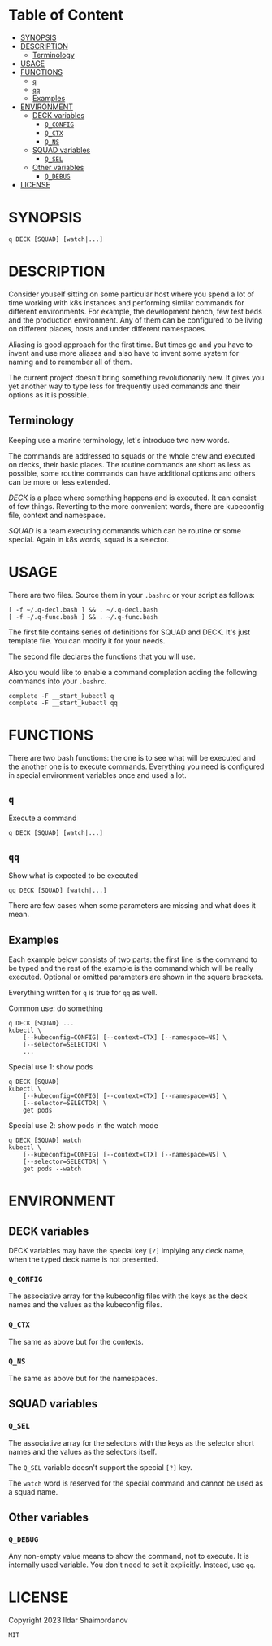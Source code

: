 <!-- toc-begin -->
# Table of Content
* [SYNOPSIS](#synopsis)
* [DESCRIPTION](#description)
  * [Terminology](#terminology)
* [USAGE](#usage)
* [FUNCTIONS](#functions)
  * [`q`](#q)
  * [`qq`](#qq)
  * [Examples](#examples)
* [ENVIRONMENT](#environment)
  * [DECK variables](#deck-variables)
    * [`Q_CONFIG`](#q_config)
    * [`Q_CTX`](#q_ctx)
    * [`Q_NS`](#q_ns)
  * [SQUAD variables](#squad-variables)
    * [`Q_SEL`](#q_sel)
  * [Other variables](#other-variables)
    * [`Q_DEBUG`](#q_debug)
* [LICENSE](#license)
<!-- toc-end -->

# SYNOPSIS

    q DECK [SQUAD] [watch|...]

# DESCRIPTION

Consider youself sitting on some particular host where you spend a lot of time working with k8s instances and performing similar commands for different environments. For example, the development bench, few test beds and the production environment. Any of them can be configured to be living on different places, hosts and under different namespaces.

Aliasing is good approach for the first time. But times go and you have to invent and use more aliases and also have to invent some system for naming and to remember all of them.

The current project doesn't bring something revolutionarily new. It gives you yet another way to type less for frequently used commands and their options as it is possible.

## Terminology

Keeping use a marine terminology, let's introduce two new words.

The commands are addressed to squads or the whole crew and executed on decks, their basic places. The routine commands are short as less as possible, some routine commands can have additional options and others can be more or less extended.

*DECK* is a place where something happens and is executed. It can consist of few things. Reverting to the more convenient words, there are kubeconfig file, context and namespace.

*SQUAD* is a team executing commands which can be routine or some special. Again in k8s words, squad is a selector.

# USAGE

There are two files. Source them in your `.bashrc` or your script as follows:

    [ -f ~/.q-decl.bash ] && . ~/.q-decl.bash
    [ -f ~/.q-func.bash ] && . ~/.q-func.bash

The first file contains series of definitions for SQUAD and DECK. It's just template file. You can modify it for your needs.

The second file declares the functions that you will use.

Also you would like to enable a command completion adding the following commands into your `.bashrc`.

    complete -F __start_kubectl q
    complete -F __start_kubectl qq

# FUNCTIONS

There are two bash functions: the one is to see what will be executed and the another one is to execute commands. Everything you need is configured in special environment variables once and used a lot.

## `q`

Execute a command

    q DECK [SQUAD] [watch|...]

## `qq`

Show what is expected to be executed

    qq DECK [SQUAD] [watch|...]

There are few cases when some parameters are missing and what does it mean.

## Examples

Each example below consists of two parts: the first line is the command to be typed and the rest of the example is the command which will be really executed. Optional or omitted parameters are shown in the square brackets.

Everything written for `q` is true for `qq` as well.

Common use: do something

    q DECK [SQUAD} ...
    kubectl \
        [--kubeconfig=CONFIG] [--context=CTX] [--namespace=NS] \
        [--selector=SELECTOR] \
        ...

Special use 1: show pods

    q DECK [SQUAD]
    kubectl \
        [--kubeconfig=CONFIG] [--context=CTX] [--namespace=NS] \
        [--selector=SELECTOR] \
        get pods

Special use 2: show pods in the watch mode

    q DECK [SQUAD] watch
    kubectl \
        [--kubeconfig=CONFIG] [--context=CTX] [--namespace=NS] \
        [--selector=SELECTOR] \
        get pods --watch

# ENVIRONMENT

## DECK variables

DECK variables may have the special key `[?]` implying any deck name, when the typed deck name is not presented.

### `Q_CONFIG`

The associative array for the kubeconfig files with the keys as the deck names and the values as the kubeconfig files.

### `Q_CTX`

The same as above but for the contexts.

### `Q_NS`

The same as above but for the namespaces.

## SQUAD variables

### `Q_SEL`

The associative array for the selectors with the keys as the selector short names and the values as the selectors itself.

The `Q_SEL` variable doesn't support the special `[?]` key.

The `watch` word is reserved for the special command and cannot be used as a squad name.

## Other variables

### `Q_DEBUG`

Any non-empty value means to show the command, not to execute. It is internally used variable. You don't need to set it explicitly. Instead, use `qq`.

# LICENSE

Copyright 2023 Ildar Shaimordanov

    MIT
